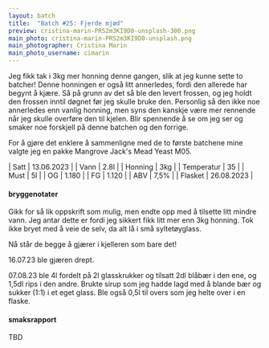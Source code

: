 ```yaml
---
layout: batch
title:  "Batch #25: Fjerde mjød"
preview: cristina-marin-PRS2m3KI9D0-unsplash-300.png
main_photo: cristina-marin-PRS2m3KI9D0-unsplash.png
main_photographer: Cristina Marin
main_photo_username: cimarin
---
```


Jeg fikk tak i 3kg mer honning denne gangen, slik at jeg kunne sette to batcher!
Denne honningen er også litt annerledes, fordi den allerede har begynt å kjære.
Så på grunn av det så ble den levert frossen, og jeg holdt den frossen inntil døgnet før jeg skulle bruke den.
Personlig så den ikke noe annerledes enn vanlig honning, men syns den kanskje være mer rennende når jeg skulle overføre den til kjelen.
Blir spennende å se om jeg ser og smaker noe forskjell på denne batchen og den forrige.

For å gjøre det enklere å sammenligne med de to første batchene mine valgte jeg en pakke Mangrove Jack's Mead Yeast M05.

| Satt       | 13.06.2023 |
| Vann       | 2.8l       |
| Honning    | 3kg        |
| Temperatur | 35         |
| Must       | 5l         |
| OG         | 1.180      |
| FG         | 1.120      |
| ABV        | 7,5%       |
| Flasket    | 26.08.2023 |

#### bryggenotater

Gikk for så lik oppskrift som mulig, men endte opp med å tilsette litt mindre vann.
Jeg antar dette er fordi jeg sikkert fikk litt mer enn 3kg honning.
Tok ikke bryet med å veie de selv, da alt lå i små syltetøyglass.

Nå står de begge å gjærer i kjelleren som bare det!

16.07.23 ble gjæren drept.

07.08.23 ble 4l fordelt på 2l glasskrukker og tilsatt 2dl blåbær i den ene, og 1,5dl rips i den andre. Brukte sirup som jeg hadde lagd med å blande bær og sukker (1:1) i et eget glass. Ble også 0,5l til overs som jeg helte over i en flaske.

#### smaksrapport

TBD
